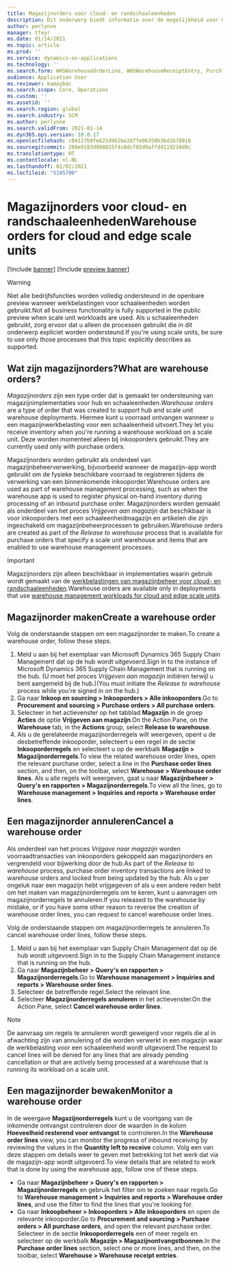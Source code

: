 ```yaml
---
title: Magazijnorders voor cloud- en randschaaleenheden
description: Dit onderwerp biedt informatie over de mogelijkheid voor magazijnorders die wordt gebruikt als onderdeel van de werkbelasting van de magazijnschaaleenheid.
author: perlynne
manager: tfeyr
ms.date: 01/14/2021
ms.topic: article
ms.prod: ''
ms.service: dynamics-ax-applications
ms.technology: ''
ms.search.form: WHSWarehouseOrderLine, WHSWarehouseReceiptEntry, PurchTable
audience: Application User
ms.reviewer: kamaybac
ms.search.scope: Core, Operations
ms.custom: ''
ms.assetid: ''
ms.search.region: global
ms.search.industry: SCM
ms.author: perlynne
ms.search.validFrom: 2021-01-14
ms.dyn365.ops.version: 10.0.17
ms.openlocfilehash: c04127b9fe621d962be2d7fe06358b3bd1b78916
ms.sourcegitcommit: 289e9183d908825f4c8dcf85d9affd4119238d0c
ms.translationtype: HT
ms.contentlocale: nl-NL
ms.lasthandoff: 02/02/2021
ms.locfileid: "5105700"
---
```

# <a name="warehouse-orders-for-cloud-and-edge-scale-units"></a><span data-ttu-id="88603-103">Magazijnorders voor cloud- en randschaaleenheden</span><span class="sxs-lookup"><span data-stu-id="88603-103">Warehouse orders for cloud and edge scale units</span></span>

[!include [banner](../includes/banner.md)]
[!include [preview banner](../includes/preview-banner.md)]

> [!WARNING]
> <span data-ttu-id="88603-104">Niet alle bedrijfsfuncties worden volledig ondersteund in de openbare preview wanneer werkbelastingen voor schaaleenheden worden gebruikt.</span><span class="sxs-lookup"><span data-stu-id="88603-104">Not all business functionality is fully supported in the public preview when scale unit workloads are used.</span></span> <span data-ttu-id="88603-105">Als u schaaleenheden gebruikt, zorg ervoor dat u alleen de processen gebruikt die in dit onderwerp expliciet worden ondersteund.</span><span class="sxs-lookup"><span data-stu-id="88603-105">If you're using scale units, be sure to use only those processes that this topic explicitly describes as supported.</span></span>

## <a name="what-are-warehouse-orders"></a><span data-ttu-id="88603-106">Wat zijn magazijnorders?</span><span class="sxs-lookup"><span data-stu-id="88603-106">What are warehouse orders?</span></span>

<span data-ttu-id="88603-107">*Magazijnorders* zijn een type order dat is gemaakt ter ondersteuning van magazijnimplementaties voor hub en schaaleenheden.</span><span class="sxs-lookup"><span data-stu-id="88603-107">*Warehouse orders* are a type of order that was created to support hub and scale unit warehouse deployments.</span></span> <span data-ttu-id="88603-108">Hiermee kunt u voorraad ontvangen wanneer u een magazijnwerkbelasting voor een schaaleenheid uitvoert.</span><span class="sxs-lookup"><span data-stu-id="88603-108">They let you receive inventory when you're running a warehouse workload on a scale unit.</span></span> <span data-ttu-id="88603-109">Deze worden momenteel alleen bij inkooporders gebruikt.</span><span class="sxs-lookup"><span data-stu-id="88603-109">They are currently used only with purchase orders.</span></span>

<span data-ttu-id="88603-110">Magazijnorders worden gebruikt als onderdeel van magazijnbeheerverwerking, bijvoorbeeld wanneer de magazijn-app wordt gebruikt om de fysieke beschikbare voorraad te registreren tijdens de verwerking van een binnenkomende inkooporder.</span><span class="sxs-lookup"><span data-stu-id="88603-110">Warehouse orders are used as part of warehouse management processing, such as when the warehouse app is used to register physical on-hand inventory during processing of an inbound purchase order.</span></span> <span data-ttu-id="88603-111">Magazijnorders worden gemaakt als onderdeel van het proces *Vrijgeven aan magazijn* dat beschikbaar is voor inkooporders met een schaaleenheidmagazijn en artikelen die zijn ingeschakeld om magazijnbeheerprocessen te gebruiken.</span><span class="sxs-lookup"><span data-stu-id="88603-111">Warehouse orders are created as part of the *Release to warehouse* process that is available for purchase orders that specify a scale unit warehouse and items that are enabled to use warehouse management processes.</span></span>

> [!IMPORTANT]
> <span data-ttu-id="88603-112">Magazijnorders zijn alleen beschikbaar in implementaties waarin gebruik wordt gemaakt van de [werkbelastingen van magazijnbeheer voor cloud- en randschaaleenheden](cloud-edge-workload-warehousing.md).</span><span class="sxs-lookup"><span data-stu-id="88603-112">Warehouse orders are available only in deployments that use [warehouse management workloads for cloud and edge scale units](cloud-edge-workload-warehousing.md).</span></span>

## <a name="create-a-warehouse-order"></a><span data-ttu-id="88603-113">Magazijnorder maken</span><span class="sxs-lookup"><span data-stu-id="88603-113">Create a warehouse order</span></span>

<span data-ttu-id="88603-114">Volg de onderstaande stappen om een magazijnorder te maken.</span><span class="sxs-lookup"><span data-stu-id="88603-114">To create a warehouse order, follow these steps.</span></span>

1. <span data-ttu-id="88603-115">Meld u aan bij het exemplaar van Microsoft Dynamics 365 Supply Chain Management dat op de hub wordt uitgevoerd.</span><span class="sxs-lookup"><span data-stu-id="88603-115">Sign in to the instance of Microsoft Dynamics 365 Supply Chain Management that is running on the hub.</span></span> <span data-ttu-id="88603-116">(U moet het proces *Vrijgeven aan magazijn* initiëren terwijl u bent aangemeld bij de hub.)</span><span class="sxs-lookup"><span data-stu-id="88603-116">(You must initiate the *Release to warehouse* process while you're signed in on the hub.)</span></span>
1. <span data-ttu-id="88603-117">Ga naar **Inkoop en sourcing \> Inkooporders \> Alle inkooporders**.</span><span class="sxs-lookup"><span data-stu-id="88603-117">Go to **Procurement and sourcing \> Purchase orders \> All purchase orders**.</span></span>
1. <span data-ttu-id="88603-118">Selecteer in het actievenster op het tabblad **Magazijn** in de groep **Acties** de optie **Vrijgeven aan magazijn**.</span><span class="sxs-lookup"><span data-stu-id="88603-118">On the Action Pane, on the **Warehouse** tab, in the **Actions** group, select **Release to warehouse**.</span></span>
1. <span data-ttu-id="88603-119">Als u de gerelateerde magazijnorderregels wilt weergeven, opent u de desbetreffende inkooporder, selecteert u een regel in de sectie **Inkooporderregels** en selecteert u op de werkbalk **Magazijn \> Magazijnorderregels**.</span><span class="sxs-lookup"><span data-stu-id="88603-119">To view the related warehouse order lines, open the relevant purchase order, select a line in the **Purchase order lines** section, and then, on the toolbar, select **Warehouse \> Warehouse order lines**.</span></span> <span data-ttu-id="88603-120">Als u alle regels wilt weergeven, gaat u naar **Magazijnbeheer \> Query's en rapporten \> Magazijnorderregels**.</span><span class="sxs-lookup"><span data-stu-id="88603-120">To view all the lines, go to **Warehouse management \> Inquiries and reports \> Warehouse order lines**.</span></span>

## <a name="cancel-a-warehouse-order"></a><span data-ttu-id="88603-121">Een magazijnorder annuleren</span><span class="sxs-lookup"><span data-stu-id="88603-121">Cancel a warehouse order</span></span>

<span data-ttu-id="88603-122">Als onderdeel van het proces *Vrijgave naar magazijn* worden voorraadtransacties van inkooporders gekoppeld aan magazijnorders en vergrendeld voor bijwerking door de hub.</span><span class="sxs-lookup"><span data-stu-id="88603-122">As part of the *Release to warehouse* process, purchase order inventory transactions are linked to warehouse orders and locked from being updated by the hub.</span></span> <span data-ttu-id="88603-123">Als u per ongeluk naar een magazijn hebt vrijgegeven of als u een andere reden hebt om het maken van magazijnorderregels om te keren, kunt u aanvragen om magazijnorderregels te annuleren.</span><span class="sxs-lookup"><span data-stu-id="88603-123">If you released to the warehouse by mistake, or if you have some other reason to reverse the creation of warehouse order lines, you can request to cancel warehouse order lines.</span></span>

<span data-ttu-id="88603-124">Volg de onderstaande stappen om magazijnorderregels te annuleren.</span><span class="sxs-lookup"><span data-stu-id="88603-124">To cancel warehouse order lines, follow these steps.</span></span>

1. <span data-ttu-id="88603-125">Meld u aan bij het exemplaar van Supply Chain Management dat op de hub wordt uitgevoerd.</span><span class="sxs-lookup"><span data-stu-id="88603-125">Sign in to the Supply Chain Management instance that is running on the hub.</span></span>
1. <span data-ttu-id="88603-126">Ga naar **Magazijnbeheer \> Query's en rapporten \> Magazijnorderregels**.</span><span class="sxs-lookup"><span data-stu-id="88603-126">Go to **Warehouse management \> Inquiries and reports \> Warehouse order lines**.</span></span>
1. <span data-ttu-id="88603-127">Selecteer de betreffende regel.</span><span class="sxs-lookup"><span data-stu-id="88603-127">Select the relevant line.</span></span>
1. <span data-ttu-id="88603-128">Selecteer **Magazijnorderregels annuleren** in het actievenster.</span><span class="sxs-lookup"><span data-stu-id="88603-128">On the Action Pane, select **Cancel warehouse order lines**.</span></span>

> [!NOTE]
> <span data-ttu-id="88603-129">De aanvraag om regels te annuleren wordt geweigerd voor regels die al in afwachting zijn van annulering of die worden verwerkt in een magazijn waar de werkbelasting voor een schaaleenheid wordt uitgevoerd.</span><span class="sxs-lookup"><span data-stu-id="88603-129">The request to cancel lines will be denied for any lines that are already pending cancellation or that are actively being processed at a warehouse that is running its workload on a scale unit.</span></span>

## <a name="monitor-a-warehouse-order"></a><span data-ttu-id="88603-130">Een magazijnorder bewaken</span><span class="sxs-lookup"><span data-stu-id="88603-130">Monitor a warehouse order</span></span>

<span data-ttu-id="88603-131">In de weergave **Magazijnorderregels** kunt u de voortgang van de inkomende ontvangst controleren door de waarden in de kolom **Hoeveelheid resterend voor ontvangst** te controleren.</span><span class="sxs-lookup"><span data-stu-id="88603-131">In the **Warehouse order lines** view, you can monitor the progress of inbound receiving by reviewing the values in the **Quantity left to receive** column.</span></span> <span data-ttu-id="88603-132">Volg een van deze stappen om details weer te geven met betrekking tot het werk dat via de magazijn-app wordt uitgevoerd.</span><span class="sxs-lookup"><span data-stu-id="88603-132">To view details that are related to work that is done by using the warehouse app, follow one of these steps.</span></span>

- <span data-ttu-id="88603-133">Ga naar **Magazijnbeheer \> Query's en rapporten \> Magazijnorderregels** en gebruik het filter om te zoeken naar regels.</span><span class="sxs-lookup"><span data-stu-id="88603-133">Go to **Warehouse management \> Inquiries and reports \> Warehouse order lines**, and use the filter to find the lines that you're looking for.</span></span>
- <span data-ttu-id="88603-134">Ga naar **Inkoopbeheer \> Inkooporders \> Alle inkooporders** en open de relevante inkooporder.</span><span class="sxs-lookup"><span data-stu-id="88603-134">Go to **Procurement and sourcing \> Purchase orders \> All purchase orders**, and open the relevant purchase order.</span></span> <span data-ttu-id="88603-135">Selecteer in de sectie **Inkooporderregels** een of meer regels en selecteer op de werkbalk **Magazijn \> Magazijnontvangstbonnen**.</span><span class="sxs-lookup"><span data-stu-id="88603-135">In the **Purchase order lines** section, select one or more lines, and then, on the toolbar, select **Warehouse \> Warehouse receipt entries**.</span></span>
